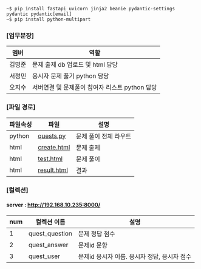 ```
~$ pip install fastapi uvicorn jinja2 beanie pydantic-settings pydantic pydantic[email]
~$ pip install python-multipart

```

### [업무분장]
|멤버|역할|
|--|--|
|김명준|문제 출제 db 업로드 및 html 담당|
|서정민|응시자 문제 풀기 python 담당|
|오지수|서버연결 및 문제풀이 참여자 리스트 python 담당|

### [파일 경로]
|파일속성|파일|설명|
|--|--|--|
|python|[quests.py](routes/quests.py)|문제 풀이 전체 라우트|
|html|[create.html](templates/quests/create.html)|문제 출제|
|html|[test.html](templates/quests/test.html)|문제 풀이|
|html|[result.html](templates/quests/result.html)|결과|

### [컬렉션]
#### server :  http://192.168.10.235:8000/ 
|num|컬렉션 이름|설명|
|--|--|--|
|1|quest_question|문제 정답 점수|
|2|quest_answer|문제id 문항|
|3|quest_user|문제id 응시자 이름. 응시자 정답, 응시자 점수|